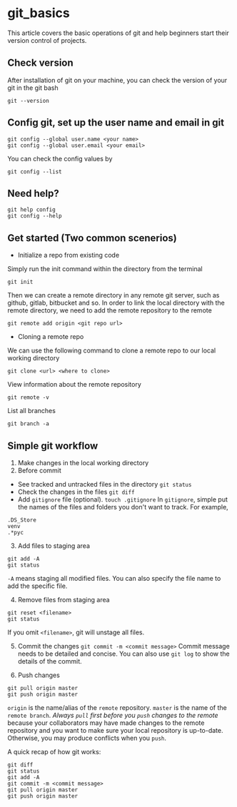 # **git_basics**

This article covers the basic operations of git and help beginners start their version control of projects.

## Check version
After installation of git on your machine, you can check the version of your git in the git bash
```
git --version
```

## Config git, set up the user name and email in git
```
git config --global user.name <your name>
git config --global user.email <your email>
```
You can check the config values by
```
git config --list
```

## Need help?
```
git help config
git config --help
```

## Get started (Two common scenerios)
- Initialize a repo from existing code

Simply run the init command within the directory from the terminal
```
git init
```
Then we can create a remote directory in any remote git server, such as github, gitlab, bitbucket and so. In order to link the local directory with the remote directory, we need to add the remote repository to the remote
```
git remote add origin <git repo url>
```
- Cloning a remote repo

We can use the following command to clone a remote repo to our local working directory
 ```
 git clone <url> <where to clone>
 ```

View information about the remote repository
```
git remote -v
```
List all branches
```
git branch -a
```

## Simple git workflow

1. Make changes in the local working directory
2. Before commit

- See tracked and untracked files in the directory
```git status```
- Check the changes in the files
```git diff```
- Add `gitignore` file (optional). 
```touch .gitignore```
In `gitignore`, simple put the names of the files and folders you don't want to track. For example,
```
.DS_Store
venv
.*pyc
```

3. Add files to staging area
```
git add -A
git status
```
`-A` means staging all modified files. You can also specify the file name to add the specific file.

4. Remove files from staging area
```
git reset <filename>
git status
```
If you omit `<filename>`, git will unstage all files.

5. Commit the changes
```git commit -m <commit message>```
Commit message needs to be detailed and concise. You can also use `git log` to show the details of the commit.

6. Push changes
```
git pull origin master
git push origin master
```
`origin` is the name/alias of the `remote` repository. `master` is the name of the `remote branch`. *Always `pull` first before you `push` changes to the remote* because your collaborators may have made changes to the remote repository and you want to make sure your local repository is up-to-date. Otherwise, you may produce conflicts when you `push`.


A quick recap of how git works:
```
git diff
git status
git add -A
git commit -m <commit message>
git pull origin master
git push origin master
```
